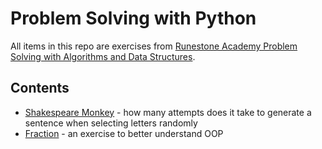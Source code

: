 # Problem Solving with Python

All items in this repo are exercises from [Runestone Academy Problem Solving with Algorithms and Data Structures](https://runestone.academy/ns/course/index).

## Contents
- [Shakespeare Monkey](shakespeare_monkey/README.md) - how many attempts does it take to generate a sentence when selecting letters randomly
- [Fraction](fraction/README.md) - an exercise to better understand OOP
